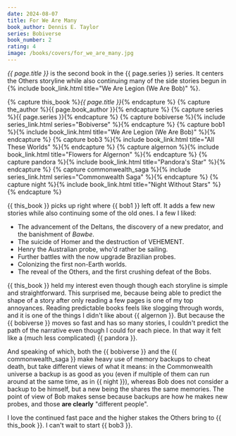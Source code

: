 ```yaml
---
date: 2024-08-07
title: For We Are Many
book_author: Dennis E. Taylor
series: Bobiverse
book_number: 2
rating: 4
image: /books/covers/for_we_are_many.jpg
---
```


<cite class="book-title">{{ page.title }}</cite> is the second book in the
<span class="book-series">{{ page.series }}</span> series. It centers the
Others storyline while also continuing many of the side stories begun in {%
include book_link.html title="We Are Legion (We Are Bob)" %}.

{% capture this_book %}<cite class="book-title">{{ page.title }}</cite>{% endcapture %}
{% capture the_author %}<span class="author-name">{{ page.book_author }}</span>{% endcapture %}
{% capture series %}<span class="book-series">{{ page.series }}</span>{% endcapture %}
{% capture bobiverse %}{% include series_link.html series="Bobiverse" %}{% endcapture %}
{% capture bob1 %}{% include book_link.html title="We Are Legion (We Are Bob)" %}{% endcapture %}
{% capture bob3 %}{% include book_link.html title="All These Worlds" %}{% endcapture %}
{% capture algernon %}{% include book_link.html title="Flowers for Algernon" %}{% endcapture %}
{% capture pandora %}{% include book_link.html title="Pandora's Star" %}{% endcapture %}
{% capture commonwealth_saga %}{% include series_link.html series="Commonwealth Saga" %}{% endcapture %}
{% capture night  %}{% include book_link.html title="Night Without Stars" %}{% endcapture %}

{{ this_book }} picks up right where {{ bob1 }} left off. It adds a few new
stories while also continuing some of the old ones. I a few I liked:

- The advancement of the Deltans, the discovery of a new predator, and the
  banishment of _Bawbe_.
- The suicide of Homer and the destruction of VEHEMENT.
- Henry the Australian probe, who'd rather be sailing.
- Further battles with the now upgrade Brazilian probes.
- Colonizing the first non-Earth worlds.
- The reveal of the Others, and the first crushing defeat of the Bobs.

{{ this_book }} held my interest even though though each storyline is simple
and straightforward. This surprised me, because being able to predict the
shape of a story after only reading a few pages is one of my top annoyances.
Reading predictable books feels like slogging through words, and it is one of
the things I didn't like about {{ algernon }}. But because the {{ bobiverse }}
moves so fast and has so many stories, I couldn't predict the path of the
narrative even though I could for each piece. In that way it felt like a (much
less complicated) {{ pandora }}.

And speaking of which, both the {{ bobiverse }} and the {{ commonwealth_saga
}} make heavy use of memory backups to cheat death, but take different views
of what it means: in the Commonwealth universe a backup is as good as you
(even if multiple of them can run around at the same time, as in {{ night }}),
whereas Bob does not consider a backup to be himself, but a new being the
shares the same memories. The point of view of Bob makes sense because backups
are how he makes new probes, and those **are clearly** "different people".

I love the continued fast pace and the higher stakes the Others bring to {{
this_book }}. I can't wait to start {{ bob3 }}.
